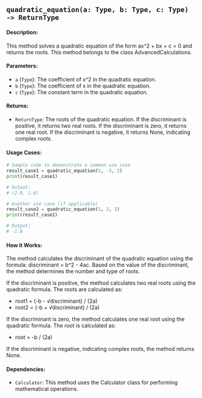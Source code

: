## `quadratic_equation(a: Type, b: Type, c: Type) -> ReturnType`

#### Description:
This method solves a quadratic equation of the form ax^2 + bx + c = 0 and returns the roots. This method belongs to the class AdvancedCalculations.

#### Parameters:
- `a` (`Type`): The coefficient of x^2 in the quadratic equation.
- `b` (`Type`): The coefficient of x in the quadratic equation.
- `c` (`Type`): The constant term in the quadratic equation.

#### Returns:
- `ReturnType`: The roots of the quadratic equation. If the discriminant is positive, it returns two real roots. If the discriminant is zero, it returns one real root. If the discriminant is negative, it returns None, indicating complex roots.

#### Usage Cases:

```python
# Sample code to demonstrate a common use case
result_case1 = quadratic_equation(1, -3, 2)
print(result_case1)

# Output:
# (2.0, 1.0)

# Another use case (if applicable)
result_case2 = quadratic_equation(1, 2, 1)
print(result_case2)

# Output:
# -1.0
```

#### How it Works:

The method calculates the discriminant of the quadratic equation using the formula: discriminant = b^2 - 4ac. Based on the value of the discriminant, the method determines the number and type of roots.

If the discriminant is positive, the method calculates two real roots using the quadratic formula. The roots are calculated as:
- root1 = (-b - √discriminant) / (2a)
- root2 = (-b + √discriminant) / (2a)

If the discriminant is zero, the method calculates one real root using the quadratic formula. The root is calculated as:
- root = -b / (2a)

If the discriminant is negative, indicating complex roots, the method returns None.

#### Dependencies:
- `Calculator`: This method uses the Calculator class for performing mathematical operations.